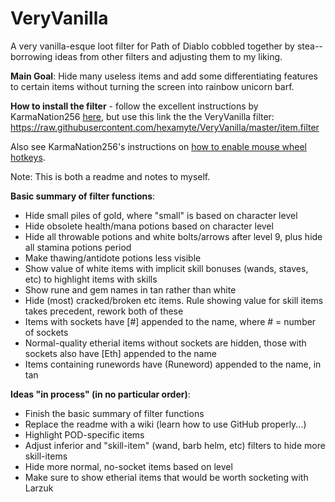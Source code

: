 # VeryVanilla
A very vanilla-esque loot filter for Path of Diablo cobbled together by stea--borrowing ideas from other filters and adjusting them to my liking.

**Main Goal**: Hide many useless items and add some differentiating features to certain items without turning the screen into rainbow unicorn barf.

**How to install the filter** - follow the excellent instructions by KarmaNation256 [here](https://github.com/KarmaNation256/pod-loot-filter/wiki/Installing-Loot-Filter), but use this link the the VeryVanilla filter: https://raw.githubusercontent.com/hexamyte/VeryVanilla/master/item.filter

Also see KarmaNation256's instructions on [how to enable mouse wheel hotkeys](https://github.com/KarmaNation256/pod-loot-filter/wiki/Adding-Mouse-Wheel-as-a-Hotkey).

Note: This is both a readme and notes to myself.

**Basic summary of filter functions**:
  - Hide small piles of gold, where "small" is based on character level
  - Hide obsolete health/mana potions based on character level
  - Hide all throwable potions and white bolts/arrows after level 9, plus hide all stamina potions period
  - Make thawing/antidote potions less visible
  - Show value of white items with implicit skill bonuses (wands, staves, etc) to highlight items with skills
  - Show rune and gem names in tan rather than white
  - Hide (most) cracked/broken etc items. Rule showing value for skill items takes precedent, rework both of these
  - Items with sockets have [#] appended to the name, where # = number of sockets
  - Normal-quality etherial items without sockets are hidden, those with sockets also have [Eth] appended to the name
  - Items containing runewords have (Runeword) appended to the name, in tan 

**Ideas "in process" (in no particular order)**:
  - Finish the basic summary of filter functions
  - Replace the readme with a wiki (learn how to use GitHub properly...)
  - Highlight POD-specific items
  - Adjust inferior and "skill-item" (wand, barb helm, etc) filters to hide more skill-items
  - Hide more normal, no-socket items based on level
  - Make sure to show etherial items that would be worth socketing with Larzuk
